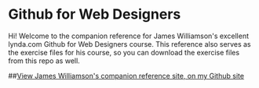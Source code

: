 Github for Web Designers
========================

Hi! Welcome to the companion reference for James Williamson's excellent <a href="https://github.com/jameswillweb/github-for-web-designers" title=" title goes in here"></a> lynda.com Github for Web Designers course. This reference also serves as the exercise files for his course, so you can download the exercise files from this repo as well.

##[View James Williamson's companion reference site, on my Github site](https://grahamnewman.github.io/github-for-web-designers/)